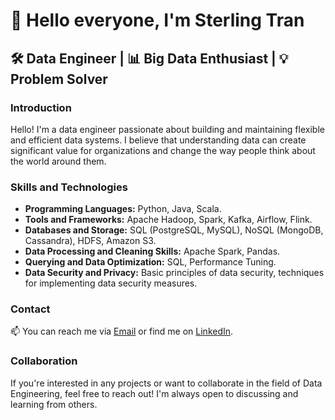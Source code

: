 # 👋 Hello everyone, I'm Sterling Tran

## 🛠️ Data Engineer | 📊 Big Data Enthusiast | 💡 Problem Solver

### Introduction

Hello! I'm a data engineer passionate about building and maintaining flexible and efficient data systems. I believe that understanding data can create significant value for organizations and change the way people think about the world around them.

### Skills and Technologies

- **Programming Languages:** Python, Java, Scala.
- **Tools and Frameworks:** Apache Hadoop, Spark, Kafka, Airflow, Flink.
- **Databases and Storage:** SQL (PostgreSQL, MySQL), NoSQL (MongoDB, Cassandra), HDFS, Amazon S3.
- **Data Processing and Cleaning Skills:** Apache Spark, Pandas.
- **Querying and Data Optimization:** SQL, Performance Tuning.
- **Data Security and Privacy:** Basic principles of data security, techniques for implementing data security measures.

### Contact

📫 You can reach me via [Email](mailto:devtranminhtu@gmail.com) or find me on [LinkedIn](https://www.linkedin.com/in/minh-t%C3%BA-tr%E1%BA%A7n-a67040240/).

### Collaboration

If you're interested in any projects or want to collaborate in the field of Data Engineering, feel free to reach out! I'm always open to discussing and learning from others.
